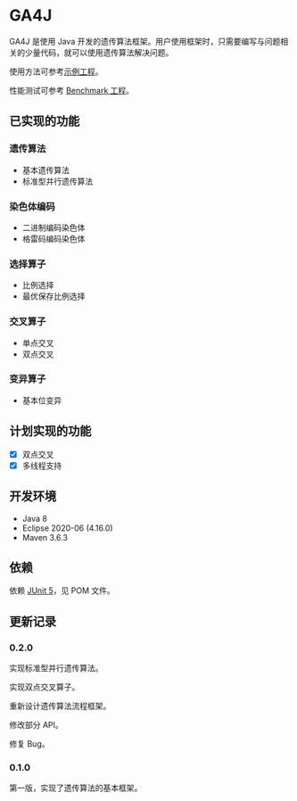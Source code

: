 # GA4J

GA4J 是使用 Java 开发的遗传算法框架。用户使用框架时，只需要编写与问题相关的少量代码，就可以使用遗传算法解决问题。

使用方法可参考[示例工程](https://github.com/Hifumi123/GA4JExamples)。

性能测试可参考 [Benchmark 工程](https://github.com/Hifumi123/GA4JBenchmark)。

## 已实现的功能

### 遗传算法

* 基本遗传算法
* 标准型并行遗传算法

### 染色体编码

* 二进制编码染色体
* 格雷码编码染色体

### 选择算子

* 比例选择
* 最优保存比例选择

### 交叉算子

* 单点交叉
* 双点交叉

### 变异算子

* 基本位变异

## 计划实现的功能

- [x] 双点交叉
- [x] 多线程支持

## 开发环境

* Java 8
* Eclipse 2020-06 (4.16.0)
* Maven 3.6.3

## 依赖

依赖 [JUnit 5](https://junit.org/junit5)，见 POM 文件。

## 更新记录

### 0.2.0

实现标准型并行遗传算法。

实现双点交叉算子。

重新设计遗传算法流程框架。

修改部分 API。

修复 Bug。

### 0.1.0

第一版，实现了遗传算法的基本框架。
